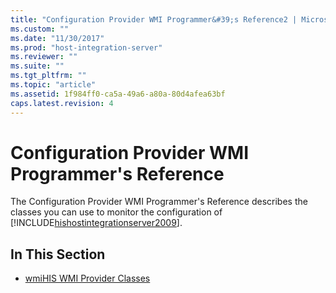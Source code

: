 ```yaml
---
title: "Configuration Provider WMI Programmer&#39;s Reference2 | Microsoft Docs"
ms.custom: ""
ms.date: "11/30/2017"
ms.prod: "host-integration-server"
ms.reviewer: ""
ms.suite: ""
ms.tgt_pltfrm: ""
ms.topic: "article"
ms.assetid: 1f984ff0-ca5a-49a6-a80a-80d4afea63bf
caps.latest.revision: 4
---
```

# Configuration Provider WMI Programmer&#39;s Reference
The Configuration Provider WMI Programmer's Reference describes the classes you can use to monitor the configuration of [!INCLUDE[hishostintegrationserver2009](../includes/hishostintegrationserver2009-md.md)].  
  
## In This Section  
  
-   [wmiHIS WMI Provider Classes](../HIS2010/wmihis-wmi-provider-classes2.md)
